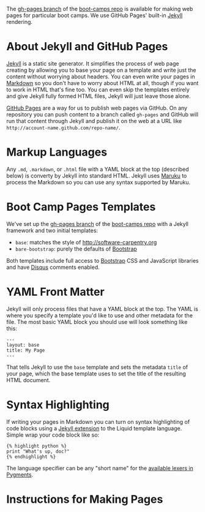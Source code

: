 The [gh-pages branch][gh-pages] of the [boot-camps repo][boot-camps] is available for making web pages for particular boot camps. We use GitHub Pages' built-in [Jekyll][] rendering.

# About Jekyll and GitHub Pages

[Jekyll][] is a static site generator. It simplifies the process of web page creating by allowing you to base your page on a template and write just the content without worrying about headers. You can even write your pages in [Markdown][] so you don't have to worry about HTML at all, though if you want to work in HTML that's fine too. You can even skip the templates entirely and give Jekyll fully formed HTML files, Jekyll will just leave those alone.

[GitHub Pages][pages] are a way for us to publish web pages via GitHub. On any repository you can push content to a branch called `gh-pages` and GitHub will run that content through Jekyll and publish it on the web at a URL like `http://account-name.github.com/repo-name/`.

# Markup Languages

Any `.md`, `.markdown`, or `.html` file with a YAML block at the top (described below) is converty by Jekyll into standard HTML. Jekyll uses [Maruku][] to process the Markdown so you can use any syntax supported by Maruku.

# Boot Camp Pages Templates

We've set up the [gh-pages branch][gh-pages] of the [boot-camps repo][boot-camps] with a Jekyll framework and two initial templates:

* `base`: matches the style of http://software-carpentry.org
* `bare-bootstrap`: purely the defaults of [Bootstrap][]

Both templates include full access to [Bootstrap][] CSS and JavaScript libraries and have [Disqus][] comments enabled.

# YAML Front Matter

Jekyll will only process files that have a YAML block at the top. The YAML is where you specify a template you'd like to use and other metadata for the file. The most basic YAML block you should use will look something like this:

    ---
    layout: base
    title: My Page
    ---

That tells Jekyll to use the `base` template and sets the metadata `title` of your page, which the base template uses to set the title of the resulting HTML document.

# Syntax Highlighting

If writing your pages in Markdown you can turn on syntax highlighting of code blocks using a [Jekyll extension][extensions] to the Liquid template language. Simple wrap your code block like so:

    {% highlight python %}
    print "What's up, doc?"
    {% endhighlight %}

The language specifier can be any "short name" for the [available lexers in Pygments][lexers].

# Instructions for Making Pages


[gh-pages]: https://github.com/swcarpentry/boot-camps/tree/gh-pages
[boot-camps]: https://github.com/swcarpentry/boot-camps
[Jekyll]: http://jekyllrb.com/
[Markdown]: http://daringfireball.net/projects/markdown/
[pages]: http://pages.github.com
[Maruku]: http://maruku.rubyforge.org/
[Bootstrap]: http://twitter.github.com/bootstrap/
[Disqus]: http://disqus.com/
[extensions]: https://github.com/mojombo/jekyll/wiki/Liquid-Extensions
[lexers]: http://pygments.org/docs/lexers/
